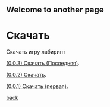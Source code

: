 ## Welcome to another page

# Скачать

Скачать игру лабиринт

[(0.0.3) Скачать (Последняя)]().

[(0.0.2) Скачать]().

[(0.0.1) Скачать (первая)]().

[back](./)
